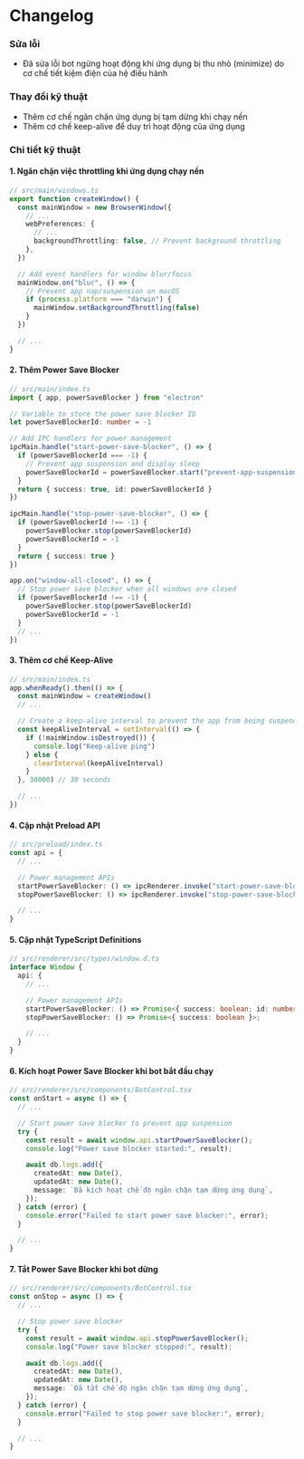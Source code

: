 # Changelog

### Sửa lỗi

- Đã sửa lỗi bot ngừng hoạt động khi ứng dụng bị thu nhỏ (minimize) do cơ chế tiết kiệm điện của hệ điều hành

### Thay đổi kỹ thuật

- Thêm cơ chế ngăn chặn ứng dụng bị tạm dừng khi chạy nền
- Thêm cơ chế keep-alive để duy trì hoạt động của ứng dụng

### Chi tiết kỹ thuật

#### 1. Ngăn chặn việc throttling khi ứng dụng chạy nền

```typescript
// src/main/windows.ts
export function createWindow() {
  const mainWindow = new BrowserWindow({
    // ...
    webPreferences: {
      // ...
      backgroundThrottling: false, // Prevent background throttling
    },
  })

  // Add event handlers for window blur/focus
  mainWindow.on("blur", () => {
    // Prevent app nap/suspension on macOS
    if (process.platform === "darwin") {
      mainWindow.setBackgroundThrottling(false)
    }
  })

  // ...
}
```

#### 2. Thêm Power Save Blocker

```typescript
// src/main/index.ts
import { app, powerSaveBlocker } from "electron"

// Variable to store the power save blocker ID
let powerSaveBlockerId: number = -1

// Add IPC handlers for power management
ipcMain.handle("start-power-save-blocker", () => {
  if (powerSaveBlockerId === -1) {
    // Prevent app suspension and display sleep
    powerSaveBlockerId = powerSaveBlocker.start("prevent-app-suspension")
  }
  return { success: true, id: powerSaveBlockerId }
})

ipcMain.handle("stop-power-save-blocker", () => {
  if (powerSaveBlockerId !== -1) {
    powerSaveBlocker.stop(powerSaveBlockerId)
    powerSaveBlockerId = -1
  }
  return { success: true }
})

app.on("window-all-closed", () => {
  // Stop power save blocker when all windows are closed
  if (powerSaveBlockerId !== -1) {
    powerSaveBlocker.stop(powerSaveBlockerId)
    powerSaveBlockerId = -1
  }
  // ...
})
```

#### 3. Thêm cơ chế Keep-Alive

```typescript
// src/main/index.ts
app.whenReady().then(() => {
  const mainWindow = createWindow()
  // ...

  // Create a keep-alive interval to prevent the app from being suspended
  const keepAliveInterval = setInterval(() => {
    if (!mainWindow.isDestroyed()) {
      console.log("Keep-alive ping")
    } else {
      clearInterval(keepAliveInterval)
    }
  }, 30000) // 30 seconds

  // ...
})
```

#### 4. Cập nhật Preload API

```typescript
// src/preload/index.ts
const api = {
  // ...

  // Power management APIs
  startPowerSaveBlocker: () => ipcRenderer.invoke("start-power-save-blocker"),
  stopPowerSaveBlocker: () => ipcRenderer.invoke("stop-power-save-blocker"),

  // ...
}
```

#### 5. Cập nhật TypeScript Definitions

```typescript
// src/renderer/src/types/window.d.ts
interface Window {
  api: {
    // ...

    // Power management APIs
    startPowerSaveBlocker: () => Promise<{ success: boolean; id: number }>;
    stopPowerSaveBlocker: () => Promise<{ success: boolean }>;

    // ...
  }
}
```

#### 6. Kích hoạt Power Save Blocker khi bot bắt đầu chạy

```typescript
// src/renderer/src/components/BotControl.tsx
const onStart = async () => {
  // ...

  // Start power save blocker to prevent app suspension
  try {
    const result = await window.api.startPowerSaveBlocker();
    console.log("Power save blocker started:", result);

    await db.logs.add({
      createdAt: new Date(),
      updatedAt: new Date(),
      message: `Đã kích hoạt chế độ ngăn chặn tạm dừng ứng dụng`,
    });
  } catch (error) {
    console.error("Failed to start power save blocker:", error);
  }

  // ...
}
```

#### 7. Tắt Power Save Blocker khi bot dừng

```typescript
// src/renderer/src/components/BotControl.tsx
const onStop = async () => {
  // ...

  // Stop power save blocker
  try {
    const result = await window.api.stopPowerSaveBlocker();
    console.log("Power save blocker stopped:", result);

    await db.logs.add({
      createdAt: new Date(),
      updatedAt: new Date(),
      message: `Đã tắt chế độ ngăn chặn tạm dừng ứng dụng`,
    });
  } catch (error) {
    console.error("Failed to stop power save blocker:", error);
  }

  // ...
}
```
